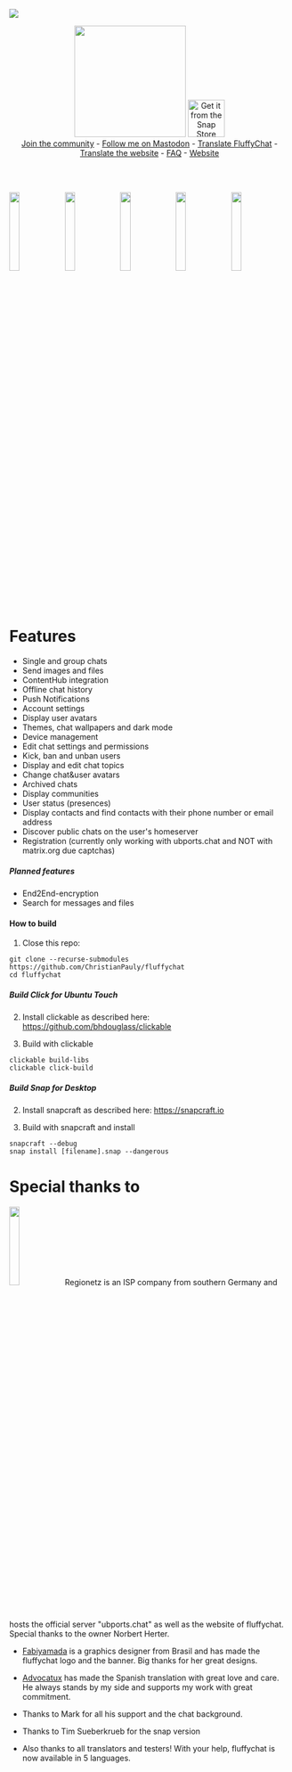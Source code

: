 ![](https://i.imgur.com/wi7RlVt.png)

<p align="center">
  <a target="new" href="https://open-store.io/app/fluffychat.christianpauly"><img width="200px" src="/docs/assets/images/downloadButton.jpg" /></a> <a href="https://snapcraft.io/fluffychat"><img alt="Get it from the Snap Store" style="height: 66.6px;" src="https://snapcraft.io/static/images/badges/en/snap-store-black.svg"></a><br>
  <a href="https://matrix.to/#/#fluffychat:matrix.org" target="new">Join the community</a> - <a href="https://metalhead.club/@krille" target="new">Follow me on Mastodon</a> - <a href="https://hosted.weblate.org/projects/fluffychat/" target="new">Translate FluffyChat</a> - <a href="https://github.com/ChristianPauly/fluffychat/tree/master/docs" target="new">Translate the website</a> - <a href="https://christianpauly.github.io/fluffychat/faq.html" target="new">FAQ</a> - <a href="https://christianpauly.github.io/fluffychat/" target="new">Website</a>
 </p>
<br>
<br>
<p>
  <img src="/docs/assets/images/screenshot20181026_144145721.png" width="19%" />
  <img src="/docs/assets/images/screenshot20181026_144832172.png" width="19%" />
  <img src="/docs/assets/images/screenshot20181026_144549035.png" width="19%" />
  <img src="/docs/assets/images/screenshot20181026_144653603.png" width="19%" />
  <img src="/docs/assets/images/screenshot20181026_144726947.png" width="19%" />
</p>

# Features
 * Single and group chats
 * Send images and files
 * ContentHub integration
 * Offline chat history
 * Push Notifications
 * Account settings
 * Display user avatars
 * Themes, chat wallpapers and dark mode
 * Device management
 * Edit chat settings and permissions
 * Kick, ban and unban users
 * Display and edit chat topics
 * Change chat&user avatars
 * Archived chats
 * Display communities
 * User status (presences)
 * Display contacts and find contacts with their phone number or email address
 * Discover public chats on the user's homeserver
 * Registration (currently only working with ubports.chat and NOT with matrix.org due captchas)

##### Planned features
 * End2End-encryption
 * Search for messages and files

#### How to build

1. Close this repo:
```
git clone --recurse-submodules https://github.com/ChristianPauly/fluffychat
cd fluffychat
```

##### Build Click for Ubuntu Touch

2. Install clickable as described here: https://github.com/bhdouglass/clickable

3. Build with clickable
```
clickable build-libs
clickable click-build
```

##### Build Snap for Desktop

2. Install snapcraft as described here: https://snapcraft.io

3. Build with snapcraft and install
```
snapcraft --debug
snap install [filename].snap --dangerous
```

# Special thanks to
<a href="https://www.regionetz.net"><img src="https://www.regionetz.net/wp-content/uploads/2017/12/logo.png" width="19%" /></a>
Regionetz is an ISP company from southern Germany and hosts the official server "ubports.chat" as well as the website of fluffychat. Special thanks to the owner Norbert Herter.

* <a href="https://github.com/fabiyamada">Fabiyamada</a> is a graphics designer from Brasil and has made the fluffychat logo and the banner. Big thanks for her great designs.

* <a href="https://github.com/advocatux">Advocatux</a> has made the Spanish translation with great love and care. He always stands by my side and supports my work with great commitment.

* Thanks to Mark for all his support and the chat background.

* Thanks to Tim Sueberkrueb for the snap version

* Also thanks to all translators and testers! With your help, fluffychat is now available in 5 languages.
